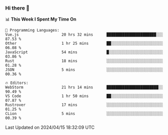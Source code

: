 ### Hi there 👋

<!--
**asdf12303116/asdf12303116** is a ✨ _special_ ✨ repository because its `README.md` (this file) appears on your GitHub profile.

Here are some ideas to get you started:

- 🔭 I’m currently working on ...
- 🌱 I’m currently learning ...
- 👯 I’m looking to collaborate on ...
- 🤔 I’m looking for help with ...
- 💬 Ask me about ...
- 📫 How to reach me: ...
- 😄 Pronouns: ...
- ⚡ Fun fact: ...
-->

<!--START_SECTION:waka-->
📊 **This Week I Spent My Time On** 

```text
💬 Programming Languages: 
Vue.js                   20 hrs 32 mins      ██████████████████████░░░   87.53 % 
Other                    1 hr 25 mins        ██░░░░░░░░░░░░░░░░░░░░░░░   06.08 % 
JavaScript               54 mins             █░░░░░░░░░░░░░░░░░░░░░░░░   03.86 % 
Rust                     18 mins             ░░░░░░░░░░░░░░░░░░░░░░░░░   01.28 % 
JSON                     5 mins              ░░░░░░░░░░░░░░░░░░░░░░░░░   00.36 % 

🔥 Editors: 
WebStorm                 21 hrs 14 mins      ███████████████████████░░   90.49 % 
VS Code                  1 hr 50 mins        ██░░░░░░░░░░░░░░░░░░░░░░░   07.87 % 
Rustrover                17 mins             ░░░░░░░░░░░░░░░░░░░░░░░░░   01.25 % 
CLion                    5 mins              ░░░░░░░░░░░░░░░░░░░░░░░░░   00.39 % 
```


 Last Updated on 2024/04/15 18:32:09 UTC
<!--END_SECTION:waka-->
